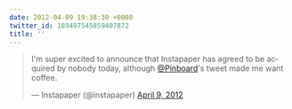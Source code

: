```yaml
---
date: 2012-04-09 19:38:30 +0000
twitter_id: 189497545859407872
title: ''
---
```


<blockquote class="twitter-tweet"><p lang="en" dir="ltr">I&#39;m super excited to announce that Instapaper has agreed to be acquired by nobody today, although <a href="https://twitter.com/Pinboard?ref_src=twsrc%5Etfw">@Pinboard</a>&#39;s tweet made me want coffee.</p>&mdash; Instapaper (@instapaper) <a href="https://twitter.com/instapaper/status/189444218928893952?ref_src=twsrc%5Etfw">April 9, 2012</a></blockquote>
<script async src="https://platform.twitter.com/widgets.js" charset="utf-8"></script>
